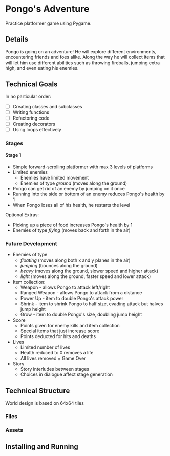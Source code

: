 # Pongo's Adventure

Practice platformer game using Pygame.

## Details

Pongo is going on an adventure! He will explore different environments, encountering friends and foes alike. Along the way he will collect items that will let him use different abilities such as throwing fireballs, jumping extra high, and even eating his enemies.

## Technical Goals

In no particular order:
- [ ] Creating classes and subclasses
- [ ] Writing functions
- [ ] Refactoring code
- [ ] Creating decorators
- [ ] Using loops effectively

### Stages

#### Stage 1

- Simple forward-scrolling platformer with max 3 levels of platforms
- Limited enemies
    - Enemies have limited movement
    - Enemies of type *ground* (moves along the ground)
- Pongo can get rid of an enemy by jumping on it once
- Running into the side or bottom of an enemy reduces Pongo's health by 1
- When Pongo loses all of his health, he restarts the level

Optional Extras:
- Picking up a piece of food increases Pongo's health by 1
- Enemies of type *flying* (moves back and forth in the air)


### Future Development

- Enemies of type
    - *floating* (moves along both x and y planes in the air)
    - *jumping* (bounces along the ground)
    - *heavy* (moves along the ground, slower speed and higher attack)
    - *light* (moves along the ground, faster speed and lower attack)
- Item collection: 
    - Weapon - allows Pongo to attack left/right
    - Ranged Weapon - allows Pongo to attack from a distance
    - Power Up - item to double Pongo's attack power
    - Shrink - item to shrink Pongo to half size, evading attack but halves jump height
    - Grow - item to double Pongo's size, doubling jump height
- Score
    - Points given for enemy kills and item collection
    - Special items that just increase score
    - Points deducted for hits and deaths
- Lives
    - Limited number of lives
    - Health reduced to 0 removes a life
    - All lives removed = Game Over
- Story 
    - Story interludes between stages
    - Choices in dialogue affect stage generation


## Technical Structure

World design is based on 64x64 tiles

### Files


### Assets


## Installing and Running




